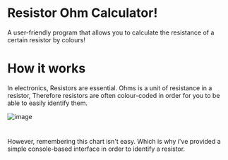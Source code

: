 # Resistor Ohm Calculator!
A user-friendly program that allows you to calculate the resistance of a certain resistor by colours!

# How it works
In electronics, Resistors are essential. Ohms is a unit of resistance in a resistor, Therefore resistors are often colour-coded in order for you to be able to easily identify them.


![image](https://github.com/bionicteaa/OhmCalculator/assets/116389300/544771e8-2f47-4aa1-86ad-03f15c8e823d)

#
However, remembering this chart isn't easy. Which is why i've provided a simple console-based interface in order to identify a resistor.






